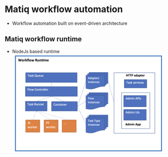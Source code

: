 # Matiq workflow automation
- Workflow automation built on event-driven architecture
## Matiq workflow runtime 
- NodeJs based runtime
![Runtime Design](/docs/runtime-design.png?raw=true)
